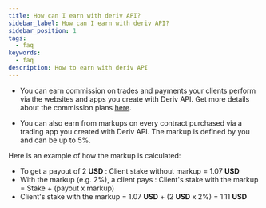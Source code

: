 ```yaml
---
title: How can I earn with deriv API?
sidebar_label: How can I earn with deriv API?
sidebar_position: 1
tags:
  - faq
keywords:
  - faq
description: How to earn with deriv API
---
```


- You can earn commission on trades and payments your clients perform via
  the websites and apps you create with Deriv API. Get more details about the
  commission plans [here](https://deriv.com/partners/affiliate-ib).

- You can also earn from markups on every contract purchased via a trading
  app you created with Deriv API. The markup is defined by you and can be up
  to 5%.

Here is an example of how the markup is calculated:

- To get a payout of 2 **USD** : Client stake without markup = 1.07 **USD**
- With the markup (e.g. 2%), a client pays : Client's stake with the markup =
  Stake + (payout x markup)
- Client's stake with the markup = 1.07 **USD** + (2 **USD** x 2%) = 1.11 **USD**
